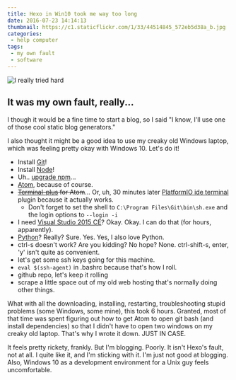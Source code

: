 ```yaml
---
title: Hexo in Win10 took me way too long
date: 2016-07-23 14:14:13
thumbnail: https://c1.staticflickr.com/1/33/44514845_572eb5d38a_b.jpg
categories:
 - help computer
tags:
 - my own fault
 - software
---
```

![I really tried hard](https://c1.staticflickr.com/1/33/44514845_572eb5d38a_b.jpg)
## It was my own fault, really...

I though it would be a fine time to start a blog, so I said "I know, I'll use one of those cool static blog generators."

I also thought it might be a good idea to use my creaky old Windows laptop, which was feeling pretty okay with Windows 10. Let's do it!

* Install [Git](https://git-scm.com)!
* Install [Node](https://nodejs.org)!
* Uh.. [upgrade npm](https://www.npmjs.com/package/npm-windows-upgrade)...
* [Atom](https://atom.io), because of course.
* ~~[Terminal-plus](https://atom.io/packages/terminal-plus) for Atom~~... Or, uh, 30 minutes later [PlatformIO ide terminal](https://atom.io/packages/platformio-ide-terminal) plugin because it actually works.
  *  Don't forget to set the shell to `C:\Program Files\Git\bin\sh.exe` and the login options to `--login -i`
* I need [Visual Studio 2015 CE](https://www.visualstudio.com/)? Okay. Okay. I can do that (for hours, apparently).
* [Python](https://python.org)? Really? Sure. Yes. Yes, I also love Python.
* ctrl-s doesn't work? Are you kidding? No hope? None. ctrl-shift-s, enter, 'y' isn't quite as convenient.
* let's get some ssh keys going for this machine.
* `eval $(ssh-agent)` in .bashrc because that's how I roll.
* github repo, let's keep it rolling
* scrape a little space out of my old web hosting that's normally doing other things.

What with all the downloading, installing, restarting, troubleshooting stupid problems (some Windows, some mine), this took 6 hours. Granted, most of that time was spent figuring out how to get Atom to open git bash (and install dependencies) so that I didn't have to open two windows on my creaky old laptop. That's why I wrote it down. JUST IN CASE.

It feels pretty rickety, frankly. But I'm blogging. Poorly. It isn't Hexo's fault, not at all. I quite like it, and I'm sticking with it. I'm just not good at blogging. Also, Windows 10 as a development environment for a Unix guy feels uncomfortable.

